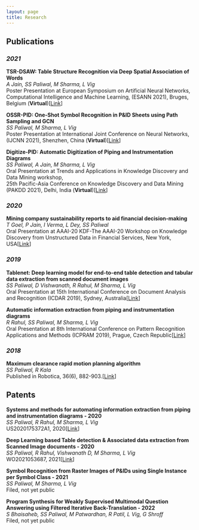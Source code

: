 ```yaml
---
layout: page
title: Research
---
```


## Publications

### _2021_

**TSR-DSAW: Table Structure Recognition via Deep Spatial Association of Words** <br>
_A Jain, SS Paliwal, M Sharma, L Vig_ <br>
Poster Presentation at European Symposium on Artificial Neural Networks, Computational Intelligence and Machine Learning, (ESANN 2021), Bruges, Belgium (**Virtual**)[[Link](https://scholar.google.co.in/citations?view_op=list_works&hl=en&hl=en&user=ug_alyQAAAAJ)]


**OSSR-PID: One-Shot Symbol Recognition in P&ID Sheets using Path Sampling and GCN** <br>
_SS Paliwal, M Sharma, L Vig_ <br>
Poster Presentation at International Joint Conference on Neural Networks, (IJCNN 2021), Shenzhen, China (**Virtual**)[[Link](https://arxiv.org/pdf/2109.03849)]


**Digitize-PID: Automatic Digitization of Piping and Instrumentation Diagrams** <br>
_SS Paliwal, A Jain, M Sharma, L Vig_ <br>
Oral Presentation at Trends and Applications in Knowledge Discovery and Data Mining workshop, <br>
25th Pacific-Asia Conference on Knowledge Discovery and Data Mining (PAKDD 2021), Delhi, India (**Virtual**)[[Link](https://arxiv.org/pdf/2109.03794)]

### _2020_

**Mining company sustainability reports to aid financial decision-making** <br>
_T Goel, P Jain, I Verma, L Dey, SS Paliwal_ <br>
Oral Presentation at AAAI-20 KDF-The AAAI-20 Workshop on Knowledge Discovery from Unstructured Data in Financial Services, New York, USA[[Link](https://www.researchgate.net/profile/Ishan-Verma/publication/343305380_Mining_company_sustainability_reports_to_aid_financial_decision-making/links/5f226de4a6fdcccc43994601/Mining-company-sustainability-reports-to-aid-financial-decision-making.pdf)]

### _2019_

**Tablenet: Deep learning model for end-to-end table detection and tabular data extraction from scanned document images** <br>
_SS Paliwal, D Vishwanath, R Rahul, M Sharma, L Vig_ <br>
Oral Presentation at 15th International Conference on Document Analysis and Recognition (ICDAR 2019), Sydney, Australia[[Link](https://arxiv.org/pdf/2001.01469)]

**Automatic information extraction from piping and instrumentation diagrams** <br>
_R Rahul, SS Paliwal, M Sharma, L Vig_<br>
Oral Presentation at 8th International Conference on Pattern Recognition Applications and Methods (ICPRAM 2019), Prague, Czech Republic[[Link](https://arxiv.org/pdf/1901.11383)]

### _2018_

**Maximum clearance rapid motion planning algorithm** <br>
_SS Paliwal, R Kala_ <br>
Published in Robotica, 36(6), 882-903.[[Link](http://www.rkala.in/papers/robotica-2018.pdf)]

## Patents

**Systems and methods for automating information extraction from piping and instrumentation diagrams - 2020** <br>
_SS Paliwal, R Rahul, M Sharma, L Vig_ <br>
US2020175372A1, 2020[[Link](https://patents.google.com/patent/US20200175372A1/en)]

**Deep Learning based Table detection & Associated data extraction from Scanned Image documents - 2020** <br>
_SS Paliwal, R Rahul, Vishwanath D, M Sharma, L Vig_ <br>
WO2021053687, 2021[[Link](https://patents.google.com/patent/WO2021053687A1/)]


**Symbol Recognition from Raster Images of P&IDs using Single Instance per Symbol Class - 2021** <br>
_SS Paliwal, M Sharma, L Vig_ <br>
Filed, not yet public

**Program Synthesis for Weakly Supervised Multimodal Question Answering using Filtered Iterative Back-Translation - 2022** <br>
_S Bhaisaheb, SS Paliwal, M Patwardhan, R Patil, L Vig, G Shroff_ <br>
Filed, not yet public
